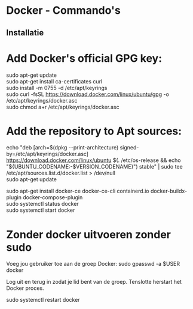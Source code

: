 # Docker - Commando's
## Installatie

# Add Docker's official GPG key:  
sudo apt-get update  
sudo apt-get install ca-certificates curl  
sudo install -m 0755 -d /etc/apt/keyrings  
sudo curl -fsSL https://download.docker.com/linux/ubuntu/gpg -o /etc/apt/keyrings/docker.asc  
sudo chmod a+r /etc/apt/keyrings/docker.asc  

# Add the repository to Apt sources:  
echo "deb [arch=$(dpkg --print-architecture) signed-by=/etc/apt/keyrings/docker.asc]   https://download.docker.com/linux/ubuntu $(. /etc/os-release && echo "${UBUNTU_CODENAME:-$VERSION_CODENAME}") stable" | sudo tee /etc/apt/sources.list.d/docker.list > /dev/null  
sudo apt-get update  

sudo apt-get install docker-ce docker-ce-cli containerd.io docker-buildx-plugin   docker-compose-plugin  
sudo systemctl status docker  
sudo systemctl start docker  

# Zonder docker uitvoeren zonder sudo 

Voeg jou gebruiker toe aan de groep Docker:
sudo gpasswd -a $USER docker

Log uit en terug in zodat je lid bent van de groep.
Tenslotte herstart het Docker proces.

sudo systemctl restart docker
